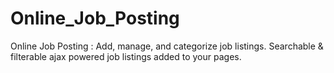 # Online_Job_Posting
Online Job Posting : Add, manage, and categorize job listings. Searchable &amp; filterable ajax powered job listings added to your pages.
